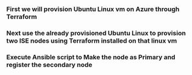 ### First we will provision Ubuntu Linux vm on Azure through Terraform
### Next use the already provisioned Ubuntu Linux to provision two ISE nodes using Terraform installed on that linux vm
### Execute Ansible script to Make the node as Primary and register the secondary node
